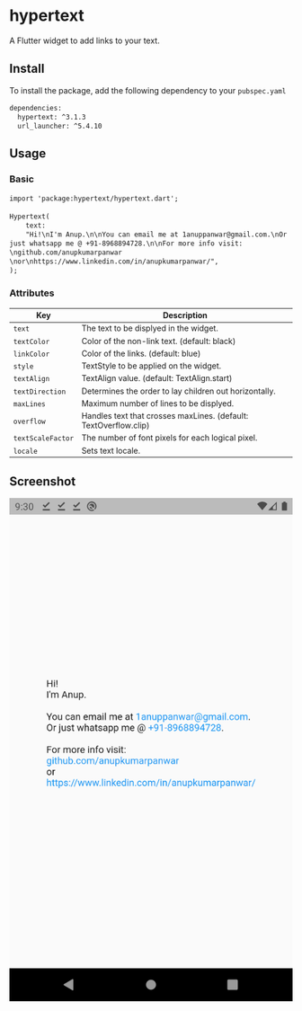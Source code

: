 # hypertext

A Flutter widget to add links to your text.

## Install
To install the package, add the following dependency to your `pubspec.yaml`
```
dependencies:
  hypertext: ^3.1.3
  url_launcher: ^5.4.10
```
## Usage
### Basic
```
import 'package:hypertext/hypertext.dart';

Hypertext(
	text:
	"Hi!\nI'm Anup.\n\nYou can email me at 1anuppanwar@gmail.com.\nOr just whatsapp me @ +91-8968894728.\n\nFor more info visit: \ngithub.com/anupkumarpanwar \nor\nhttps://www.linkedin.com/in/anupkumarpanwar/",
);
```

### Attributes
| Key  				| Description   												   	|
|-------------------|-------------------------------------------------------------------|
| `text` 			| The text to be displyed in the widget.  							|
| `textColor` 		|  Color of the non-link text. (default: black)						|
| `linkColor` 		|  Color of the links. (default: blue) 								|
| `style` 			|  TextStyle to be applied on the widget. 							|
| `textAlign` 		|  TextAlign value. (default: TextAlign.start)						|
| `textDirection` 	|  Determines the order to lay children out horizontally. 			|
| `maxLines` 		|  Maximum number of lines to be displyed. 							|
| `overflow` 		|  Handles text that crosses maxLines. (default: TextOverflow.clip)	|
| `textScaleFactor`	|  The number of font pixels for each logical pixel. 				|
| `locale` 			|  Sets text locale.												|

## Screenshot
![Screenshot](./example/screenshot.png)
